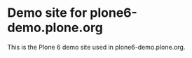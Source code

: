 # Demo site for plone6-demo.plone.org

This is the Plone 6 demo site used in plone6-demo.plone.org.
